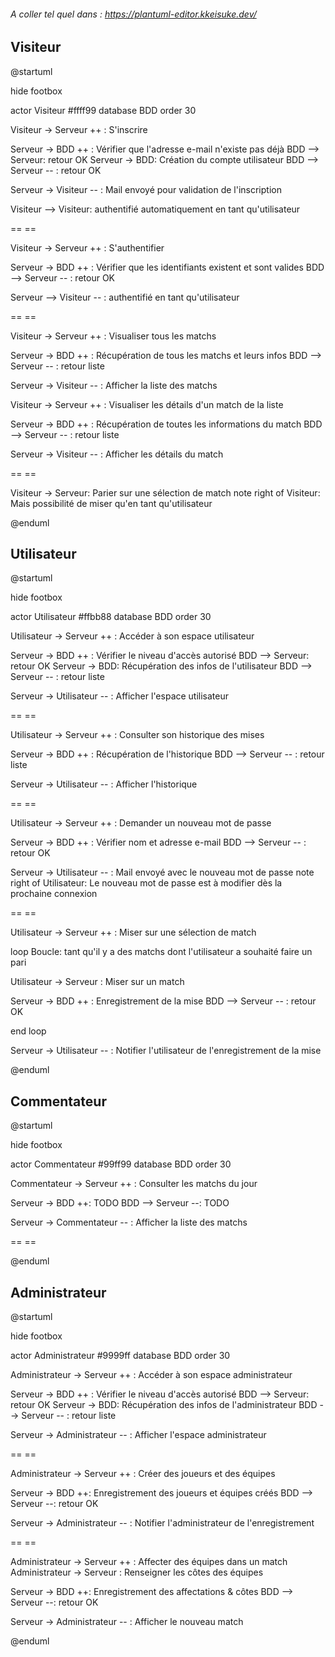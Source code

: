 ###### A coller tel quel dans : https://plantuml-editor.kkeisuke.dev/




## Visiteur

@startuml

hide footbox

actor Visiteur #ffff99
database BDD order 30


Visiteur -> Serveur ++ : S'inscrire

Serveur -> BDD ++ : Vérifier que l'adresse e-mail n'existe pas déjà
BDD --> Serveur: retour OK
Serveur -> BDD: Création du compte utilisateur
BDD --> Serveur -- : retour OK

Serveur -> Visiteur -- : Mail envoyé pour validation de l'inscription

Visiteur --> Visiteur: authentifié automatiquement en tant qu'utilisateur

== ==

Visiteur -> Serveur ++ : S'authentifier

Serveur -> BDD ++ : Vérifier que les identifiants existent et sont valides
BDD --> Serveur -- : retour OK

Serveur --> Visiteur -- : authentifié en tant qu'utilisateur

== ==

Visiteur -> Serveur ++ : Visualiser tous les matchs

Serveur -> BDD ++ : Récupération de tous les matchs et leurs infos
BDD --> Serveur -- : retour liste

Serveur -> Visiteur -- : Afficher la liste des matchs


Visiteur -> Serveur ++ : Visualiser les détails d'un match de la liste

Serveur -> BDD ++ : Récupération de toutes les informations du match
BDD --> Serveur -- : retour liste

Serveur -> Visiteur -- : Afficher les détails du match

== ==

Visiteur -> Serveur: Parier sur une sélection de match
note right of Visiteur: Mais possibilité de miser qu'en tant qu'utilisateur


@enduml



## Utilisateur

@startuml

hide footbox

actor Utilisateur #ffbb88
database BDD order 30

Utilisateur -> Serveur ++ : Accéder à son espace utilisateur

Serveur -> BDD ++ : Vérifier le niveau d'accès autorisé
BDD --> Serveur: retour OK
Serveur -> BDD: Récupération des infos de l'utilisateur
BDD --> Serveur -- : retour liste

Serveur -> Utilisateur -- : Afficher l'espace utilisateur

== ==

Utilisateur -> Serveur ++ : Consulter son historique des mises

Serveur -> BDD ++ : Récupération de l'historique
BDD --> Serveur -- : retour liste

Serveur -> Utilisateur -- : Afficher l'historique

== ==

Utilisateur -> Serveur ++ : Demander un nouveau mot de passe

Serveur -> BDD ++ : Vérifier nom et adresse e-mail
BDD --> Serveur -- : retour OK

Serveur -> Utilisateur -- : Mail envoyé avec le nouveau mot de passe
note right of Utilisateur: Le nouveau mot de passe est à modifier dès la prochaine connexion

== ==

Utilisateur -> Serveur ++ : Miser sur une sélection de match

loop Boucle: tant qu'il y a des matchs dont l'utilisateur a souhaité faire un pari

Utilisateur -> Serveur : Miser sur un match

Serveur -> BDD ++ : Enregistrement de la mise
BDD --> Serveur -- : retour OK

end loop

Serveur -> Utilisateur -- : Notifier l'utilisateur de l'enregistrement de la mise

@enduml



## Commentateur

@startuml

hide footbox

actor Commentateur #99ff99
database BDD order 30

Commentateur -> Serveur ++ : Consulter les matchs du jour

Serveur -> BDD ++: TODO
BDD --> Serveur --: TODO

Serveur -> Commentateur -- : Afficher la liste des matchs

== ==



@enduml



## Administrateur

@startuml

hide footbox

actor Administrateur #9999ff
database BDD order 30

Administrateur -> Serveur ++ : Accéder à son espace administrateur

Serveur -> BDD ++ : Vérifier le niveau d'accès autorisé
BDD --> Serveur: retour OK
Serveur -> BDD: Récupération des infos de l'administrateur
BDD --> Serveur -- : retour liste

Serveur -> Administrateur -- : Afficher l'espace administrateur

== ==

Administrateur -> Serveur ++ : Créer des joueurs et des équipes

Serveur -> BDD ++: Enregistrement des joueurs et équipes créés
BDD --> Serveur --: retour OK

Serveur -> Administrateur -- : Notifier l'administrateur de l'enregistrement

== ==

Administrateur -> Serveur ++ : Affecter des équipes dans un match
Administrateur -> Serveur : Renseigner les côtes des équipes

Serveur -> BDD ++: Enregistrement des affectations & côtes
BDD --> Serveur --: retour OK


Serveur -> Administrateur -- : Afficher le nouveau match


@enduml

